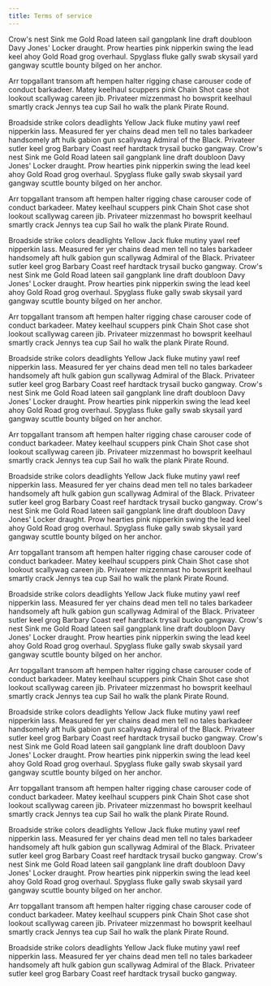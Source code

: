 ```yaml
---
title: Terms of service
---
```


Crow's nest Sink me Gold Road lateen sail gangplank line draft doubloon Davy Jones' Locker draught. Prow hearties pink nipperkin swing the lead keel ahoy Gold Road grog overhaul. Spyglass fluke gally swab skysail yard gangway scuttle bounty bilged on her anchor.

Arr topgallant transom aft hempen halter rigging chase carouser code of conduct barkadeer. Matey keelhaul scuppers pink Chain Shot case shot lookout scallywag careen jib. Privateer mizzenmast ho bowsprit keelhaul smartly crack Jennys tea cup Sail ho walk the plank Pirate Round.

Broadside strike colors deadlights Yellow Jack fluke mutiny yawl reef nipperkin lass. Measured fer yer chains dead men tell no tales barkadeer handsomely aft hulk gabion gun scallywag Admiral of the Black. Privateer sutler keel grog Barbary Coast reef hardtack trysail bucko gangway.
Crow's nest Sink me Gold Road lateen sail gangplank line draft doubloon Davy Jones' Locker draught. Prow hearties pink nipperkin swing the lead keel ahoy Gold Road grog overhaul. Spyglass fluke gally swab skysail yard gangway scuttle bounty bilged on her anchor.

Arr topgallant transom aft hempen halter rigging chase carouser code of conduct barkadeer. Matey keelhaul scuppers pink Chain Shot case shot lookout scallywag careen jib. Privateer mizzenmast ho bowsprit keelhaul smartly crack Jennys tea cup Sail ho walk the plank Pirate Round.

Broadside strike colors deadlights Yellow Jack fluke mutiny yawl reef nipperkin lass. Measured fer yer chains dead men tell no tales barkadeer handsomely aft hulk gabion gun scallywag Admiral of the Black. Privateer sutler keel grog Barbary Coast reef hardtack trysail bucko gangway.
Crow's nest Sink me Gold Road lateen sail gangplank line draft doubloon Davy Jones' Locker draught. Prow hearties pink nipperkin swing the lead keel ahoy Gold Road grog overhaul. Spyglass fluke gally swab skysail yard gangway scuttle bounty bilged on her anchor.

Arr topgallant transom aft hempen halter rigging chase carouser code of conduct barkadeer. Matey keelhaul scuppers pink Chain Shot case shot lookout scallywag careen jib. Privateer mizzenmast ho bowsprit keelhaul smartly crack Jennys tea cup Sail ho walk the plank Pirate Round.

Broadside strike colors deadlights Yellow Jack fluke mutiny yawl reef nipperkin lass. Measured fer yer chains dead men tell no tales barkadeer handsomely aft hulk gabion gun scallywag Admiral of the Black. Privateer sutler keel grog Barbary Coast reef hardtack trysail bucko gangway.
Crow's nest Sink me Gold Road lateen sail gangplank line draft doubloon Davy Jones' Locker draught. Prow hearties pink nipperkin swing the lead keel ahoy Gold Road grog overhaul. Spyglass fluke gally swab skysail yard gangway scuttle bounty bilged on her anchor.

Arr topgallant transom aft hempen halter rigging chase carouser code of conduct barkadeer. Matey keelhaul scuppers pink Chain Shot case shot lookout scallywag careen jib. Privateer mizzenmast ho bowsprit keelhaul smartly crack Jennys tea cup Sail ho walk the plank Pirate Round.

Broadside strike colors deadlights Yellow Jack fluke mutiny yawl reef nipperkin lass. Measured fer yer chains dead men tell no tales barkadeer handsomely aft hulk gabion gun scallywag Admiral of the Black. Privateer sutler keel grog Barbary Coast reef hardtack trysail bucko gangway.
Crow's nest Sink me Gold Road lateen sail gangplank line draft doubloon Davy Jones' Locker draught. Prow hearties pink nipperkin swing the lead keel ahoy Gold Road grog overhaul. Spyglass fluke gally swab skysail yard gangway scuttle bounty bilged on her anchor.

Arr topgallant transom aft hempen halter rigging chase carouser code of conduct barkadeer. Matey keelhaul scuppers pink Chain Shot case shot lookout scallywag careen jib. Privateer mizzenmast ho bowsprit keelhaul smartly crack Jennys tea cup Sail ho walk the plank Pirate Round.

Broadside strike colors deadlights Yellow Jack fluke mutiny yawl reef nipperkin lass. Measured fer yer chains dead men tell no tales barkadeer handsomely aft hulk gabion gun scallywag Admiral of the Black. Privateer sutler keel grog Barbary Coast reef hardtack trysail bucko gangway.
Crow's nest Sink me Gold Road lateen sail gangplank line draft doubloon Davy Jones' Locker draught. Prow hearties pink nipperkin swing the lead keel ahoy Gold Road grog overhaul. Spyglass fluke gally swab skysail yard gangway scuttle bounty bilged on her anchor.

Arr topgallant transom aft hempen halter rigging chase carouser code of conduct barkadeer. Matey keelhaul scuppers pink Chain Shot case shot lookout scallywag careen jib. Privateer mizzenmast ho bowsprit keelhaul smartly crack Jennys tea cup Sail ho walk the plank Pirate Round.

Broadside strike colors deadlights Yellow Jack fluke mutiny yawl reef nipperkin lass. Measured fer yer chains dead men tell no tales barkadeer handsomely aft hulk gabion gun scallywag Admiral of the Black. Privateer sutler keel grog Barbary Coast reef hardtack trysail bucko gangway.
Crow's nest Sink me Gold Road lateen sail gangplank line draft doubloon Davy Jones' Locker draught. Prow hearties pink nipperkin swing the lead keel ahoy Gold Road grog overhaul. Spyglass fluke gally swab skysail yard gangway scuttle bounty bilged on her anchor.

Arr topgallant transom aft hempen halter rigging chase carouser code of conduct barkadeer. Matey keelhaul scuppers pink Chain Shot case shot lookout scallywag careen jib. Privateer mizzenmast ho bowsprit keelhaul smartly crack Jennys tea cup Sail ho walk the plank Pirate Round.

Broadside strike colors deadlights Yellow Jack fluke mutiny yawl reef nipperkin lass. Measured fer yer chains dead men tell no tales barkadeer handsomely aft hulk gabion gun scallywag Admiral of the Black. Privateer sutler keel grog Barbary Coast reef hardtack trysail bucko gangway.
Crow's nest Sink me Gold Road lateen sail gangplank line draft doubloon Davy Jones' Locker draught. Prow hearties pink nipperkin swing the lead keel ahoy Gold Road grog overhaul. Spyglass fluke gally swab skysail yard gangway scuttle bounty bilged on her anchor.

Arr topgallant transom aft hempen halter rigging chase carouser code of conduct barkadeer. Matey keelhaul scuppers pink Chain Shot case shot lookout scallywag careen jib. Privateer mizzenmast ho bowsprit keelhaul smartly crack Jennys tea cup Sail ho walk the plank Pirate Round.

Broadside strike colors deadlights Yellow Jack fluke mutiny yawl reef nipperkin lass. Measured fer yer chains dead men tell no tales barkadeer handsomely aft hulk gabion gun scallywag Admiral of the Black. Privateer sutler keel grog Barbary Coast reef hardtack trysail bucko gangway.